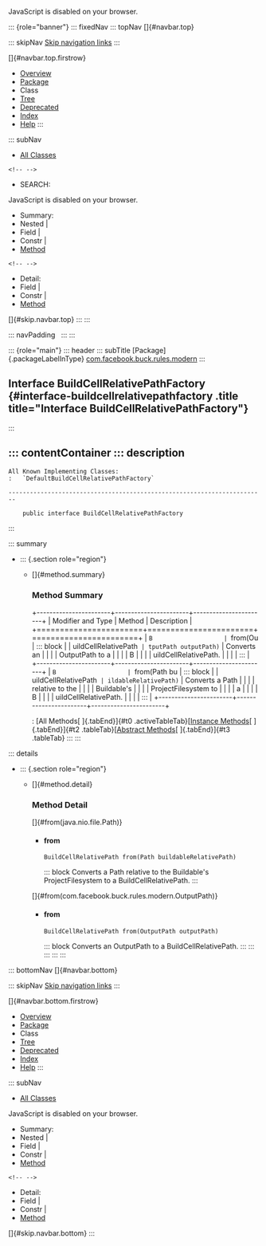 <div>

JavaScript is disabled on your browser.

</div>

::: {role="banner"}
::: fixedNav
::: topNav
[]{#navbar.top}

::: skipNav
[Skip navigation links](#skip.navbar.top "Skip navigation links")
:::

[]{#navbar.top.firstrow}

-   [Overview](../../../../../index.html)
-   [Package](package-summary.html)
-   Class
-   [Tree](package-tree.html)
-   [Deprecated](../../../../../deprecated-list.html)
-   [Index](../../../../../index-all.html)
-   [Help](../../../../../help-doc.html)
:::

::: subNav
-   [All Classes](../../../../../allclasses.html)

```{=html}
<!-- -->
```
-   SEARCH:

<div>

<div>

JavaScript is disabled on your browser.

</div>

</div>

<div>

-   Summary: 
-   Nested \| 
-   Field \| 
-   Constr \| 
-   [Method](#method.summary)

```{=html}
<!-- -->
```
-   Detail: 
-   Field \| 
-   Constr \| 
-   [Method](#method.detail)

</div>

[]{#skip.navbar.top}
:::
:::

::: navPadding
 
:::
:::

::: {role="main"}
::: header
::: subTitle
[Package]{.packageLabelInType} [com.facebook.buck.rules.modern](package-summary.html)
:::

## Interface BuildCellRelativePathFactory {#interface-buildcellrelativepathfactory .title title="Interface BuildCellRelativePathFactory"}
:::

::: contentContainer
::: description
-   

    All Known Implementing Classes:
    :   `DefaultBuildCellRelativePathFactory`

    ------------------------------------------------------------------------

        public interface BuildCellRelativePathFactory
:::

::: summary
-   ::: {.section role="region"}
    -   []{#method.summary}

        ### Method Summary

        +-----------------------+-----------------------+-----------------------+
        | Modifier and Type     | Method                | Description           |
        +=======================+=======================+=======================+
        | `B                    | `from​(Ou              | ::: block             |
        | uildCellRelativePath` | tputPath outputPath)` | Converts an           |
        |                       |                       | OutputPath to a       |
        |                       |                       | B                     |
        |                       |                       | uildCellRelativePath. |
        |                       |                       | :::                   |
        +-----------------------+-----------------------+-----------------------+
        | `B                    | `from​(Path bu         | ::: block             |
        | uildCellRelativePath` | ildableRelativePath)` | Converts a Path       |
        |                       |                       | relative to the       |
        |                       |                       | Buildable\'s          |
        |                       |                       | ProjectFilesystem to  |
        |                       |                       | a                     |
        |                       |                       | B                     |
        |                       |                       | uildCellRelativePath. |
        |                       |                       | :::                   |
        +-----------------------+-----------------------+-----------------------+

        : [All Methods[ ]{.tabEnd}]{#t0 .activeTableTab}[[Instance
        Methods](javascript:show(2);)[ ]{.tabEnd}]{#t2
        .tableTab}[[Abstract
        Methods](javascript:show(4);)[ ]{.tabEnd}]{#t3 .tableTab}
    :::
:::

::: details
-   ::: {.section role="region"}
    -   []{#method.detail}

        ### Method Detail

        []{#from(java.nio.file.Path)}

        -   #### from

            ``` methodSignature
            BuildCellRelativePath from​(Path buildableRelativePath)
            ```

            ::: block
            Converts a Path relative to the Buildable\'s
            ProjectFilesystem to a BuildCellRelativePath.
            :::

        []{#from(com.facebook.buck.rules.modern.OutputPath)}

        -   #### from

            ``` methodSignature
            BuildCellRelativePath from​(OutputPath outputPath)
            ```

            ::: block
            Converts an OutputPath to a BuildCellRelativePath.
            :::
    :::
:::
:::
:::

::: bottomNav
[]{#navbar.bottom}

::: skipNav
[Skip navigation links](#skip.navbar.bottom "Skip navigation links")
:::

[]{#navbar.bottom.firstrow}

-   [Overview](../../../../../index.html)
-   [Package](package-summary.html)
-   Class
-   [Tree](package-tree.html)
-   [Deprecated](../../../../../deprecated-list.html)
-   [Index](../../../../../index-all.html)
-   [Help](../../../../../help-doc.html)
:::

::: subNav
-   [All Classes](../../../../../allclasses.html)

<div>

<div>

JavaScript is disabled on your browser.

</div>

</div>

<div>

-   Summary: 
-   Nested \| 
-   Field \| 
-   Constr \| 
-   [Method](#method.summary)

```{=html}
<!-- -->
```
-   Detail: 
-   Field \| 
-   Constr \| 
-   [Method](#method.detail)

</div>

[]{#skip.navbar.bottom}
:::
